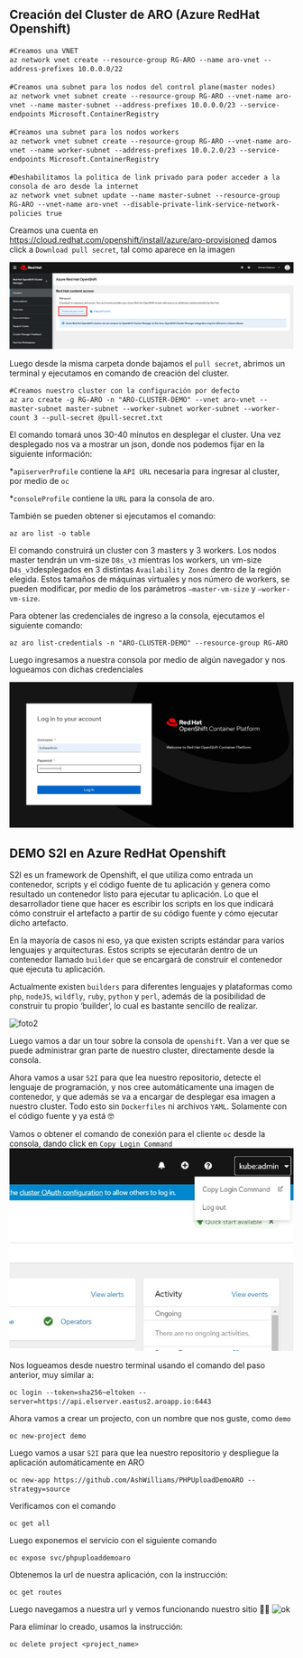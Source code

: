 
## Creación del Cluster de ARO (Azure RedHat Openshift)

```
#Creamos una VNET
az network vnet create --resource-group RG-ARO --name aro-vnet --address-prefixes 10.0.0.0/22

#Creamos una subnet para los nodos del control plane(master nodes)
az network vnet subnet create --resource-group RG-ARO --vnet-name aro-vnet --name master-subnet --address-prefixes 10.0.0.0/23 --service-endpoints Microsoft.ContainerRegistry

#Creamos una subnet para los nodos workers
az network vnet subnet create --resource-group RG-ARO --vnet-name aro-vnet --name worker-subnet --address-prefixes 10.0.2.0/23 --service-endpoints Microsoft.ContainerRegistry

#Deshabilitamos la politica de link privado para poder acceder a la consola de aro desde la internet
az network vnet subnet update --name master-subnet --resource-group RG-ARO --vnet-name aro-vnet --disable-private-link-service-network-policies true
```

Creamos una cuenta en https://cloud.redhat.com/openshift/install/azure/aro-provisioned damos click a `Download pull secret`, tal como aparece en la imagen

![foto1](images/foto1.png)

Luego desde la misma carpeta donde bajamos el `pull secret`, abrimos un terminal y ejecutamos en comando de creación del cluster.

```
#Creamos nuestro cluster con la configuración por defecto
az aro create -g RG-ARO -n "ARO-CLUSTER-DEMO" --vnet aro-vnet --master-subnet master-subnet --worker-subnet worker-subnet --worker-count 3 --pull-secret @pull-secret.txt
```

El comando tomará unos 30-40 minutos en desplegar el cluster. Una vez desplegado nos va a mostrar un json, donde nos podemos fijar en la siguiente información:

*`apiserverProfile` contiene la `API URL` necesaria para ingresar al cluster, por medio de `oc`

*`consoleProfile` contiene la `URL` para la consola de aro.

También se pueden obtener si ejecutamos el comando:
```
az aro list -o table
```

El comando construirá un cluster con 3 masters y 3 workers. Los nodos master tendrán un vm-size `D8s_v3` mientras los workers, un vm-size `D4s_v3`desplegados en 3 distintas `Availability Zones` dentro de la región elegida. Estos tamaños de máquinas virtuales y nos número de workers, se pueden modificar, por medio de los parámetros `–master-vm-size` y `–worker-vm-size`.

Para obtener las credenciales de ingreso a la consola, ejecutamos el siguiente comando:
```
az aro list-credentials -n "ARO-CLUSTER-DEMO" --resource-group RG-ARO
```
Luego ingresamos a nuestra consola por medio de algún navegador y nos logueamos con dichas credenciales

![foto3](images/login.jpg)

## DEMO S2I en Azure RedHat Openshift

S2I es un framework de Openshift, el que utiliza como entrada un contenedor, scripts y el código fuente de tu aplicación y genera como resultado un contenedor listo para ejecutar tu aplicación. Lo que el desarrollador tiene que hacer es escribir los scripts en los que indicará cómo construir el artefacto a partir de su código fuente y cómo ejecutar dicho artefacto.

En la mayoría de casos ni eso, ya que existen scripts estándar para varios lenguajes y arquitecturas. Estos scripts se ejecutarán dentro de un contenedor llamado `builder` que se encargará de construir el contenedor que ejecuta tu aplicación.

Actualmente existen `builders` para diferentes lenguajes y plataformas como `php`, `nodeJS`, `wildfly`, `ruby`, `python` y `perl`, además de la posibilidad de construir tu propio ‘builder’, lo cual es bastante sencillo de realizar.

![foto2](https://www.openshift.com/hubfs/Imported_Blog_Media/S2IDeveloperWorkFlow1.png)

Luego vamos a dar un tour sobre la consola de `openshift`. Van a ver que se puede administrar gran parte de nuestro cluster, directamente desde la consola.

Ahora vamos a usar `S2I` para que lea nuestro repositorio, detecte el lenguaje de programación, y nos cree automáticamente una imagen de contenedor, y que además se va a encargar de desplegar esa imagen a nuestro cluster. Todo esto sin `Dockerfiles` ni archivos `YAML`. Solamente con el código fuente y ya está 🤓

Vamos o obtener el comando de conexión para el cliente `oc` desde la consola, dando click en `Copy Login Command`
![foto4](images/oclogin.JPG)

Nos logueamos desde nuestro terminal usando el comando del paso anterior, muy similar a:
```
oc login --token=sha256~eltoken --server=https://api.elserver.eastus2.aroapp.io:6443
```

Ahora vamos a crear un projecto, con un nombre que nos guste, como `demo`
```
oc new-project demo
```

Luego vamos a usar `S2I` para que lea nuestro repositorio y despliegue la aplicación automáticamente en ARO
```
oc new-app https://github.com/AshWilliams/PHPUploadDemoARO --strategy=source
```

Verificamos con el comando
```
oc get all
```

Luego exponemos el servicio con el siguiente comando
```
oc expose svc/phpuploaddemoaro
```

Obtenemos la url de nuestra aplicación, con la instrucción:
```
oc get routes
```

Luego navegamos a nuestra url y vemos funcionando nuestro sitio 🦾🤓
![ok](https://ec.europa.eu/programmes/erasmus-plus/sites/default/files/styles/erasmus__rewamp_overview/public/outstanding-success-stories-thumb.png)


Para eliminar lo creado, usamos la instrucción:
```
oc delete project <project_name>
```









